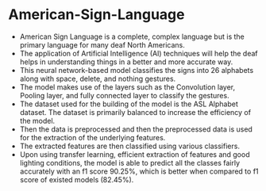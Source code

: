 # American-Sign-Language
* American Sign Language is a complete, complex language but is the primary language for many deaf North Americans. 
* The application of Artificial Intelligence (AI) techniques will help the deaf helps in understanding things in a better and more accurate way. 
* This neural network-based model classifies the signs into 26 alphabets along with space, delete, and nothing gestures.
* The model makes use of the layers such as the Convolution layer, Pooling layer, and fully connected layer to classify the gestures. 
* The dataset used for the building of the model is the ASL Alphabet dataset. The dataset is primarily balanced to increase the efficiency of the model. 
* Then the data is preprocessed and then the preprocessed data is used for the extraction of the underlying features. 
* The extracted features are then classified using various classifiers. 
* Upon using transfer learning, efficient extraction of features and good lighting conditions, the model is able to predict all the classes fairly accurately with an f1 score 90.25%, which is better when compared to f1 score of existed models (82.45%).
